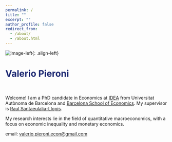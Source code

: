 ```yaml
---
permalink: /
title: ""
excerpt: ""
author_profile: false
redirect_from: 
  - /about/
  - /about.html
---
```


![image-left](https://valeriopieroni.github.io/images/profile.png){: .align-left}<h1 style="color:rgb(27,39,113);">Valerio Pieroni</h1> <br> 

Welcome! I am a PhD candidate in Economics at <a href="https://www.uabidea.eu/" target="_blank">IDEA</a> from Universitat Autònoma de Barcelona and <a href="http://bse.eu/" target="_blank">Barcelona School of Economics</a>. My supervisor is <a href="http://r-santaeulalia.net/" target="_blank">Raul Santaeulalia-Llopis</a>. 

My research interests lie in the field of quantitative macroeconomics, with a focus on economic inequality and monetary economics. 

email: <a href="mailto:valerio.pieroni.econ@gmail.com">valerio.pieroni.econ@gmail.com</a>

  <br>
    <br>
      <br>
        <br>
          <br>
            <br>
              <br>
                <br>
                  <br>
                    <br>


